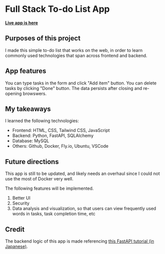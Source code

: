
# Full Stack To-do List App
**[Live app is here](https://tatz884.github.io/To-do-list/todo-list.html)**
## Purposes of this project
I made this simple to-do list that works on the web, in order to learn commonly used technologies that span across frontend and backend.

## App features
You can type tasks in the form and click "Add item" button.
You can delete tasks by clicking "Done" button.
The data persists after closing and re-opening browswers.

## My takeaways
I learned the following technologies:

- Frontend: HTML, CSS, Tailwind CSS, JavaScript
- Backend: Python, FastAPI, SQLAlchemy
- Database: MySQL
- Others: Github, Docker, Fly.io, Ubuntu, VSCode

## Future directions

This app is still to be updated, and likely needs an overhaul since I could not use the most of Docker very well.

The following features will be implemented.
1. Better UI
2. Security
3. Data analysis and visualization, so that users can view frequently used words in tasks, task completion time, etc

## Credit

The backend logic of this app is made referencing [this FastAPI tutorial (in Japanese)](https://zenn.dev/sh0nk/books/537bb028709ab9).
